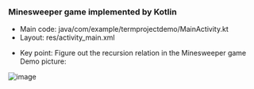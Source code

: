 ### Minesweeper game implemented by Kotlin
+ Main code: java/com/example/termprojectdemo/MainActivity.kt
+ Layout: res/activity_main.xml
- Key point: Figure out the recursion relation in the Minesweeper game
Demo picture:

![image](https://user-images.githubusercontent.com/76675338/120271540-1a9da780-c2de-11eb-9d2f-8d411c08ea61.png)
